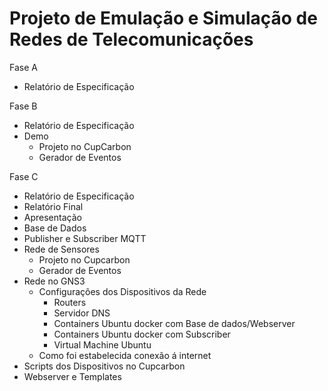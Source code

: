 # Projeto de Emulação e Simulação de Redes de Telecomunicações
Fase A
- Relatório de Especificação

Fase B
- Relatório de Especificação
- Demo
  - Projeto no CupCarbon
  - Gerador de Eventos

Fase C
- Relatório de Especificação
- Relatório Final
- Apresentação
- Base de Dados
- Publisher e Subscriber MQTT
- Rede de Sensores
  - Projeto no Cupcarbon
  - Gerador de Eventos
- Rede no GNS3
  - Configurações dos Dispositivos da Rede
    - Routers
    - Servidor DNS
    - Containers Ubuntu docker com Base de dados/Webserver
    - Containers Ubuntu docker com Subscriber
    - Virtual Machine Ubuntu
  - Como foi estabelecida conexão á internet
- Scripts dos Dispositivos no Cupcarbon
- Webserver e Templates
